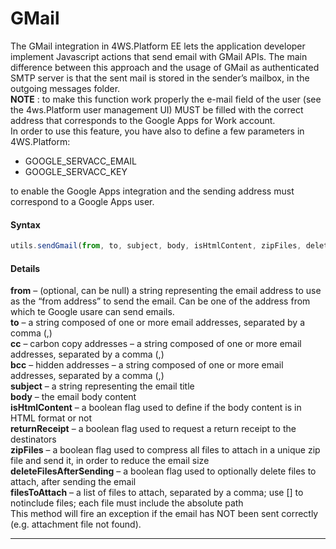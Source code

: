 # GMail

The GMail integration in 4WS.Platform EE lets the application developer implement Javascript actions that send email with GMail APIs. The main difference between this approach and the usage of GMail as authenticated SMTP server is that the sent mail is stored in the sender’s mailbox, in the outgoing messages folder.  
 **NOTE** : to make this function work properly the e-mail field of the user \(see the 4ws.Platform user management UI\) MUST be filled with the correct address that corresponds to the Google Apps for Work account.  
In order to use this feature, you have also to define a few parameters in 4WS.Platform:

* GOOGLE\_SERVACC\_EMAIL
* GOOGLE\_SERVACC\_KEY

to enable the Google Apps integration and the sending address must correspond to a Google Apps user.

#### Syntax

```js
utils.sendGmail(from, to, subject, body, isHtmlContent, zipFiles, deleteFilesAfterSending, filesToAttach)
```

#### Details

**from**  – \(optional, can be null\) a string representing the email address to use as the “from address” to send the email. Can be one of the address from which te Google usare can send emails.  
 **to**  – a string composed of one or more email addresses, separated by a comma \(,\)  
 **cc**  – carbon copy addresses – a string composed of one or more email addresses, separated by a comma \(,\)  
 **bcc**  – hidden addresses – a string composed of one or more email addresses, separated by a comma \(,\)  
 **subject**  – a string representing the email title  
 **body**  – the email body content  
 **isHtmlContent**  – a boolean flag used to define if the body content is in HTML format or not  
 **returnReceipt**  – a boolean flag used to request a return receipt to the destinators  
 **zipFiles**  – a boolean flag used to compress all files to attach in a unique zip file and send it, in order to reduce the email size  
 **deleteFilesAfterSending**  – a boolean flag used to optionally delete files to attach, after sending the email  
 **filesToAttach**  – a list of files to attach, separated by a comma; use \[\] to notinclude files; each file must include the absolute path  
This method will fire an exception if the email has NOT been sent correctly \(e.g. attachment file not found\).

---



